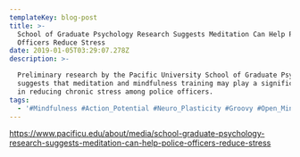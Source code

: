 ```yaml
---
templateKey: blog-post
title: >-
  School of Graduate Psychology Research Suggests Meditation Can Help Police
  Officers Reduce Stress
date: 2019-01-05T03:29:07.278Z
description: >-

  Preliminary research by the Pacific University School of Graduate Psychology
  suggests that meditation and mindfulness training may play a significant role
  in reducing chronic stress among police officers.
tags:
  - '#Mindfulness #Action_Potential #Neuro_Plasticity #Groovy #Open_Minded'
---
```

<https://www.pacificu.edu/about/media/school-graduate-psychology-research-suggests-meditation-can-help-police-officers-reduce-stress>
